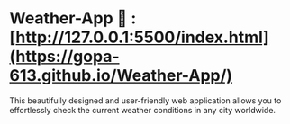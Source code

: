 # Weather-App   🔗 : [http://127.0.0.1:5500/index.html](https://gopa-613.github.io/Weather-App/)
This beautifully designed and user-friendly web application allows you to effortlessly check the current weather conditions in any city worldwide.

